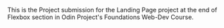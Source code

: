 This is the Project submission for the Landing Page project at the end of Flexbox section in Odin Project's Foundations Web-Dev Course.
